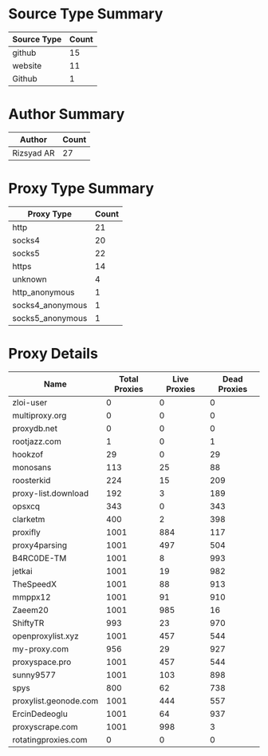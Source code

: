 # Source Type Summary

| Source Type | Count |
|-------------|-------|
| github | 15 |
| website | 11 |
| Github | 1 |


# Author Summary

| Author | Count |
|--------|-------|
| Rizsyad AR | 27 |


# Proxy Type Summary

| Proxy Type | Count |
|------------|-------|
| http | 21 |
| socks4 | 20 |
| socks5 | 22 |
| https | 14 |
| unknown | 4 |
| http_anonymous | 1 |
| socks4_anonymous | 1 |
| socks5_anonymous | 1 |


# Proxy Details

| Name | Total Proxies | Live Proxies | Dead Proxies |
|------|---------------|--------------|---------------|
| zloi-user | 0 | 0 | 0 |
| multiproxy.org | 0 | 0 | 0 |
| proxydb.net | 0 | 0 | 0 |
| rootjazz.com | 1 | 0 | 1 |
| hookzof | 29 | 0 | 29 |
| monosans | 113 | 25 | 88 |
| roosterkid | 224 | 15 | 209 |
| proxy-list.download | 192 | 3 | 189 |
| opsxcq | 343 | 0 | 343 |
| clarketm | 400 | 2 | 398 |
| proxifly | 1001 | 884 | 117 |
| proxy4parsing | 1001 | 497 | 504 |
| B4RC0DE-TM | 1001 | 8 | 993 |
| jetkai | 1001 | 19 | 982 |
| TheSpeedX | 1001 | 88 | 913 |
| mmppx12 | 1001 | 91 | 910 |
| Zaeem20 | 1001 | 985 | 16 |
| ShiftyTR | 993 | 23 | 970 |
| openproxylist.xyz | 1001 | 457 | 544 |
| my-proxy.com | 956 | 29 | 927 |
| proxyspace.pro | 1001 | 457 | 544 |
| sunny9577 | 1001 | 103 | 898 |
| spys | 800 | 62 | 738 |
| proxylist.geonode.com | 1001 | 444 | 557 |
| ErcinDedeoglu | 1001 | 64 | 937 |
| proxyscrape.com | 1001 | 998 | 3 |
| rotatingproxies.com | 0 | 0 | 0 |
